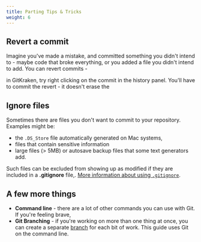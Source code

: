 ```yaml
---
title: Parting Tips & Tricks
weight: 6
---
```



## Revert a commit

Imagine you've made a mistake, and committed something you didn't intend to - maybe code that broke everything, or you added a file you didn't intend to add. You can revert commits - 

in GitKraken, try right clicking on the commit in the history panel. You'll have to commit the revert - it doesn't erase the

## Ignore files

Sometimes there are files you don't want to commit to your repository. Examples might be:
- the `.DS_Store` file automatically generated on Mac systems, 
- files that contain sensitive information 
- large files (> 5MB) or autosave backup files that some text generators add. 

Such files can be excluded from showing up as modified if they are included in a **.gitignore** file,. [More information about using `.gitignore`](https://www.atlassian.com/git/tutorials/saving-changes/gitignore).

## A few more things

- **Command line** - there are a lot of other commands you can use with Git. If you're feeling brave,
- **Git Branching** - if you're working on more than one thing at once, you can create a separate [branch](https://www.atlassian.com/git/tutorials/using-branches) for each bit of work. This guide uses Git on the command line.

